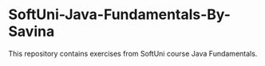 # SoftUni-Java-Fundamentals-By-Savina
This repository contains exercises from SoftUni course Java Fundamentals.
